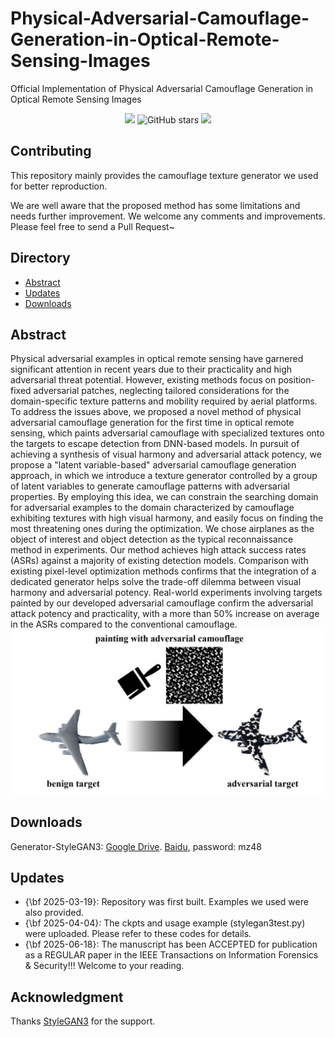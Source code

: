 # Physical-Adversarial-Camouflage-Generation-in-Optical-Remote-Sensing-Images
Official Implementation of Physical Adversarial Camouflage Generation in Optical Remote Sensing Images

<div align="center">


![](https://komarev.com/ghpvc/?username=PhysicsAttack&label=visitors)
![GitHub stars](https://badgen.net/github/stars/Arknightpzb/Physical-Adversarial-Camouflage-Generation-in-Optical-Remote-Sensing-Images)
[![](https://img.shields.io/badge/license-MIT-green)](#License)

</div>


## Contributing

This repository mainly provides the camouflage texture generator we used for better reproduction.

We are well aware that the proposed method has some limitations and needs further improvement. We welcome any comments and improvements. Please feel free to send a Pull Request~

## Directory
+ [Abstract](#Abstract)
+ [Updates](#Updates)
+ [Downloads](#Downloads)
## Abstract
Physical adversarial examples in optical remote sensing have garnered significant attention in recent years due to their practicality and high adversarial threat potential. However, existing methods focus on position-fixed adversarial patches, neglecting tailored considerations for the domain-specific texture patterns and mobility required by aerial platforms. To address the issues above, we proposed a novel method of physical adversarial camouflage generation for the first time in optical remote sensing, which paints adversarial camouflage with specialized textures onto the targets to escape detection from DNN-based models. In pursuit of achieving a synthesis of visual harmony and adversarial attack potency, we propose a "latent variable-based" adversarial camouflage generation approach, in which we introduce a texture generator controlled by a group of latent variables to generate camouflage patterns with adversarial properties. By employing this idea, we can constrain the searching domain for adversarial examples to the domain characterized by camouflage exhibiting textures with high visual harmony, and easily focus on finding the most threatening ones during the optimization. We chose airplanes as the object of interest and object detection as the typical reconnaissance method in experiments. Our method achieves high attack success rates (ASRs) against a majority of existing detection models. Comparison with existing pixel-level optimization methods confirms that the integration of a dedicated generator helps solve the trade-off dilemma between visual harmony and adversarial potency. Real-world experiments involving targets painted by our developed adversarial camouflage confirm the adversarial attack potency and practicality, with a more than 50\% increase on average in the ASRs compared to the conventional camouflage.
![](https://github.com/Arknightpzb/Physical-Adversarial-Camouflage-Generation-in-Optical-Remote-Sensing-Images/blob/main/images/painting.jpg)
## Downloads
Generator-StyleGAN3: [Google Drive](https://drive.google.com/file/d/1Zf1G5GizWpE1AcWyLT6A9l9YLegL1TzF/view?usp=sharing).  [Baidu](https://pan.baidu.com/s/10RKW2iiHRAr9KQaKhGTjtg), password: mz48
## Updates
<ul>
<li>{\bf 2025-03-19}: Repository was first built. Examples we used were also provided.</li>
<li>{\bf 2025-04-04}: The ckpts and usage example (stylegan3test.py) were uploaded. Please refer to these codes for details.</li>
<li>{\bf 2025-06-18}: The manuscript has been ACCEPTED for publication as a REGULAR paper in the IEEE Transactions on Information Forensics & Security!!! Welcome to your reading. 
</ul>

## Acknowledgment
Thanks [StyleGAN3](https://github.com/NVlabs/stylegan3) for the support.
